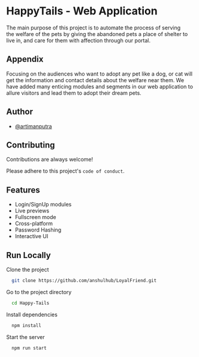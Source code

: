 
# HappyTails - Web Application

The main purpose of this project is to automate the process of serving the welfare of the pets by giving the abandoned pets a place of shelter to live in, and care for them with affection through our portal. 



## Appendix

Focusing on the audiences who want to adopt any pet like a dog, or cat will get the information and contact details about the welfare near them. We have added many enticing modules and segments in our web application to allure visitors and lead them to adopt their dream pets. 


  
## Author

- [@artimanputra](https://www.github.com/artimanputra)

  
## Contributing

Contributions are always welcome!

Please adhere to this project's `code of conduct`.

  
## Features

- Login/SignUp modules
- Live previews
- Fullscreen mode
- Cross-platform
- Password Hashing
- Interactive UI
  
## Run Locally

Clone the project

```bash
  git clone https://github.com/anshulhub/LoyalFriend.git
```

Go to the project directory

```bash
  cd Happy-Tails
```

Install dependencies

```bash
  npm install
```

Start the server

```bash
  npm run start
```

  
